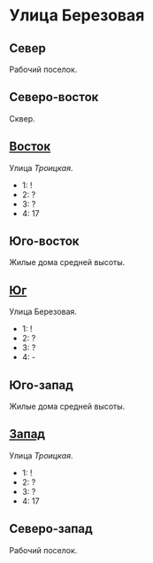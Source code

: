 # Улица Березовая

## Север

Рабочий поселок.

## Северо-восток

Сквер.

## [Восток](./550075.md)

Улица *Троицкая*.

* 1:    !
* 2:    ?
* 3:    ?
* 4:    17

## Юго-восток

Жилые дома средней высоты.

## [Юг](./540080.md)

Улица Березовая.

* 1:    !
* 2:    ?
* 3:    ?
* 4:    -

## Юго-запад

Жилые дома средней высоты.

## [Запад](./530075.md)

Улица *Троицкая*.

* 1:    !
* 2:    ?
* 3:    ?
* 4:    17

## Северо-запад

Рабочий поселок.
